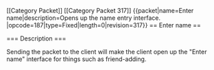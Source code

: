 \[\[Category Packet\]\] \[\[Category Packet 317\]\] {{packet\|name=Enter
name\|description=Opens up the name entry interface.
\|opcode=187\|type=Fixed\|length=0\|revision=317}} == Enter name ==

=== Description ===

Sending the packet to the client will make the client open up the "Enter
name" interface for things such as friend-adding.
